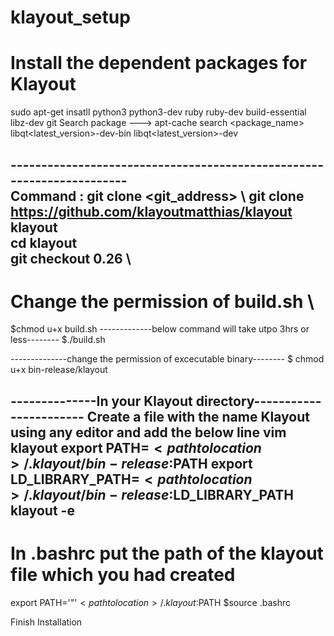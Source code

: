 # klayout_setup
# Install the dependent packages for Klayout 
sudo apt-get insatll python3 python3-dev ruby ruby-dev build-essential libz-dev git
Search package ---> apt-cache search <package_name> 
libqt<latest_version>-dev-bin libqt<latest_version>-dev

---------------------------------------------------------------------- \
Command : git clone <git_address> <directory>   \ 
git clone https://github.com/klayoutmatthias/klayout klayout  \
cd klayout  \
git checkout 0.26   \
-----------------------    
# Change the permission of build.sh  \
 
$chmod u+x build.sh
-------------below command will take utpo 3hrs or less--------
$./build.sh

--------------change the permission of excecutable binary--------
$ chmod u+x bin-release/klayout

--------------In your Klayout directory-----------------------
Create a file with the name Klayout using any editor and add the below line 
vim klayout
export PATH=$<path to location>/.klayout/bin-release:$PATH
export LD_LIBRARY_PATH=$<path to location>/.klayout/bin-release:$LD_LIBRARY_PATH
klayout -e
--------------------------------------------------------------------
# In .bashrc put the path of the klayout file which you had created
 export PATH='"'$<path to location>/.klayout:$PATH 
 $source .bashrc 
  
  Finish Installation
